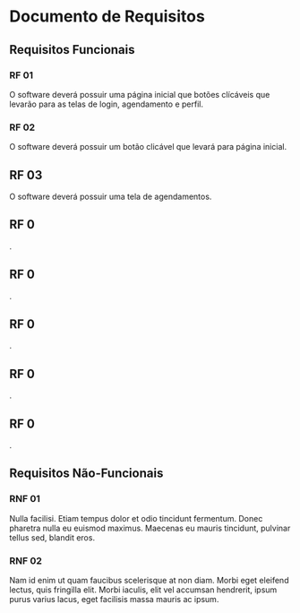 # Documento de Requisitos

## Requisitos Funcionais

### RF 01

O software deverá possuir uma página inicial que botões clícáveis que levarão para as telas de login, agendamento e perfil.

### RF 02

O software deverá possuir um botão clicável que levará para página inicial.

## RF 03

O software deverá possuir uma tela de agendamentos.

## RF 0

.

## RF 0

.

## RF 0

.
## RF 0

.
## RF 0

.

 
## Requisitos Não-Funcionais

### RNF 01

Nulla facilisi. Etiam tempus dolor et odio tincidunt fermentum. Donec pharetra nulla eu euismod maximus. Maecenas eu mauris tincidunt, pulvinar tellus sed, blandit eros.

### RNF 02

Nam id enim ut quam faucibus scelerisque at non diam. Morbi eget eleifend lectus, quis fringilla elit. Morbi iaculis, elit vel accumsan hendrerit, ipsum purus varius lacus, eget facilisis massa mauris ac ipsum.